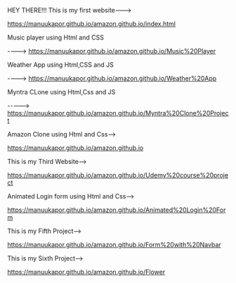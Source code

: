 HEY THERE!!!
This is my first website--->

https://manuukapor.github.io/amazon.github.io/index.html

Music player using Html and CSS 

---->  https://manuukapor.github.io/amazon.github.io/Music%20Player

Weather App using Html,CSS and JS

----> https://manuukapor.github.io/amazon.github.io/Weather%20App

Myntra CLone using Html,Css and JS

-----> https://manuukapor.github.io/amazon.github.io/Myntra%20Clone%20Project

Amazon Clone using Html and Css-->

https://manuukapor.github.io/amazon.github.io

This is my Third Website-->

https://manuukapor.github.io/amazon.github.io/Udemy%20course%20project

Animated Login form using Html and Css-->

https://manuukapor.github.io/amazon.github.io/Animated%20Login%20Form

This is my Fifth Project-->

https://manuukapor.github.io/amazon.github.io/Form%20with%20Navbar

This is my Sixth Project-->

https://manuukapor.github.io/amazon.github.io/Flower
